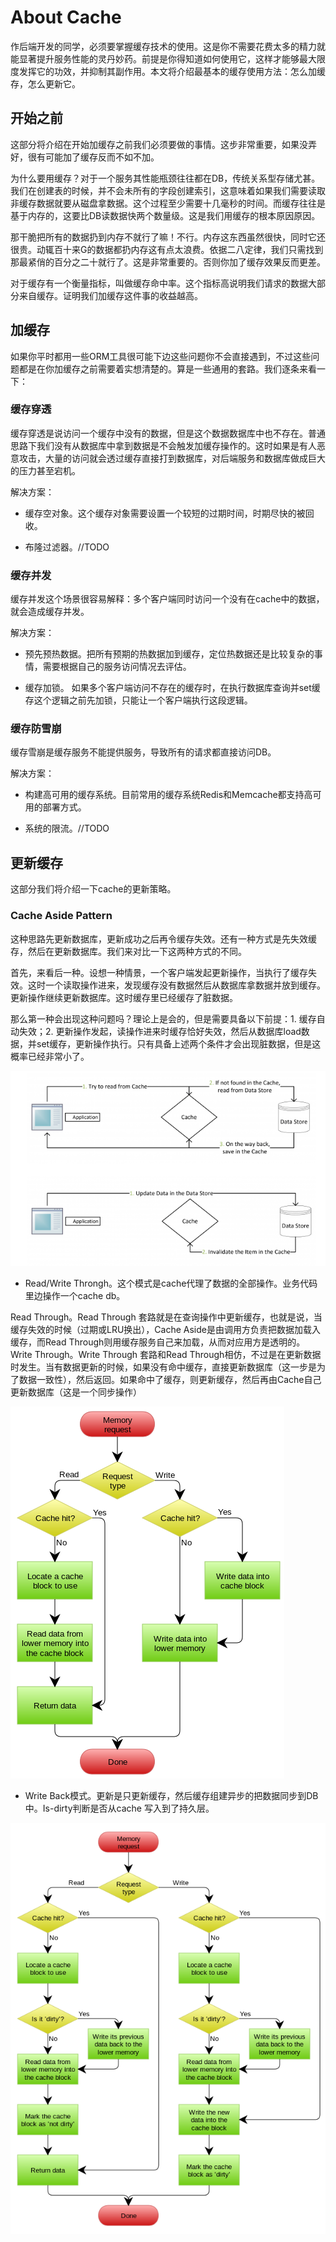 # About Cache

作后端开发的同学，必须要掌握缓存技术的使用。这是你不需要花费太多的精力就能显著提升服务性能的灵丹妙药。前提是你得知道如何使用它，这样才能够最大限度发挥它的功效，并抑制其副作用。本文将介绍最基本的缓存使用方法：怎么加缓存，怎么更新它。

## 开始之前

这部分将介绍在开始加缓存之前我们必须要做的事情。这步非常重要，如果没弄好，很有可能加了缓存反而不如不加。

为什么要用缓存？对于一个服务其性能瓶颈往往都在DB，传统关系型存储尤甚。我们在创建表的时候，并不会未所有的字段创建索引，这意味着如果我们需要读取非缓存数据就要从磁盘拿数据。这个过程至少需要十几毫秒的时间。而缓存往往是基于内存的，这要比DB读数据快两个数量级。这是我们用缓存的根本原因原因。

那干脆把所有的数据扔到内存不就行了嘛！不行。内存这东西虽然很快，同时它还很贵。动辄百十来G的数据都扔内存这有点太浪费。依据二八定律，我们只需找到那最紧俏的百分之二十就行了。这是非常重要的。否则你加了缓存效果反而更差。

对于缓存有一个衡量指标，叫做缓存命中率。这个指标高说明我们请求的数据大部分来自缓存。证明我们加缓存这件事的收益越高。

## 加缓存

如果你平时都用一些ORM工具很可能下边这些问题你不会直接遇到，不过这些问题都是在你加缓存之前需要着实想清楚的。算是一些通用的套路。我们逐条来看一下：

### 缓存穿透

缓存穿透是说访问一个缓存中没有的数据，但是这个数据数据库中也不存在。普通思路下我们没有从数据库中拿到数据是不会触发加缓存操作的。这时如果是有人恶意攻击，大量的访问就会透过缓存直接打到数据库，对后端服务和数据库做成巨大的压力甚至宕机。

解决方案：

- 缓存空对象。这个缓存对象需要设置一个较短的过期时间，时期尽快的被回收。

- 布隆过滤器。//TODO

### 缓存并发

缓存并发这个场景很容易解释：多个客户端同时访问一个没有在cache中的数据，就会造成缓存并发。

解决方案：

- 预先预热数据。把所有预期的热数据加到缓存，定位热数据还是比较复杂的事情，需要根据自己的服务访问情况去评估。

- 缓存加锁。 如果多个客户端访问不存在的缓存时，在执行数据库查询并set缓存这个逻辑之前先加锁，只能让一个客户端执行这段逻辑。

### 缓存防雪崩

缓存雪崩是缓存服务不能提供服务，导致所有的请求都直接访问DB。

解决方案：

- 构建高可用的缓存系统。目前常用的缓存系统Redis和Memcache都支持高可用的部署方式。

- 系统的限流。//TODO

## 更新缓存

这部分我们将介绍一下cache的更新策略。

### Cache Aside Pattern

这种思路先更新数据库，更新成功之后再令缓存失效。还有一种方式是先失效缓存，然后在更新数据库。我们来对比一下这两种方式的不同。

首先，来看后一种。设想一种情景，一个客户端发起更新操作，当执行了缓存失效。这时一个读取操作进来，发现缓存没有数据然后从数据库拿数据并放到缓存。更新操作继续更新数据库。这时缓存里已经缓存了脏数据。

那么第一种会出现这种问题吗？理论上是会的，但是需要具备以下前提：1. 缓存自动失效；2. 更新操作发起，读操作进来时缓存恰好失效，然后从数据库load数据，并set缓存，更新操作执行。只有具备上述两个条件才会出现脏数据，但是这概率已经非常小了。

![cache aside pattern](../images/cache-aside-pattern.png)

- Read/Write Throngh。这个模式是cache代理了数据的全部操作。业务代码里边操作一个cache db。

Read Through。Read Through 套路就是在查询操作中更新缓存，也就是说，当缓存失效的时候（过期或LRU换出），Cache Aside是由调用方负责把数据加载入缓存，而Read Through则用缓存服务自己来加载，从而对应用方是透明的。
Write Through。Write Through 套路和Read Through相仿，不过是在更新数据时发生。当有数据更新的时候，如果没有命中缓存，直接更新数据库（这一步是为了数据一致性），然后返回。如果命中了缓存，则更新缓存，然后再由Cache自己更新数据库（这是一个同步操作）

![read-write-thrugh](../images/read-write-through.png)

- Write Back模式。更新是只更新缓存，然后缓存组建异步的把数据同步到DB中。Is-dirty判断是否从cache 写入到了持久层。

![write-back](../images/write-back.png)
